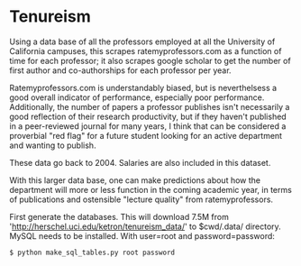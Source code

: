 # Tenureism

Using a data base of all the professors employed at all the University of California campuses, this scrapes ratemyprofessors.com as a function of time for each professor; it also scrapes google scholar to get the number of first author and co-authorships for each professor per year.

Ratemyprofessors.com is understandably biased, but is neverthelsess a good overall indicator of performance, especially poor performance. Additionally, the number of papers a professor publishes isn't necessarily a good reflection of their research productivity, but if they haven't published in a peer-reviewed journal for many years, I think that can be considered a proverbial "red flag" for a future student looking for an active department and wanting to publish.

These data go back to 2004. Salaries are also included in this dataset.

With this larger data base, one can make predictions about how the department will more or less function in the coming academic year, in terms of publications and ostensible "lecture quality" from ratemyprofessors.

First generate the databases. This will download 7.5M from 'http://herschel.uci.edu/ketron/tenureism_data/' to $cwd/.data/ directory. MySQL needs to be installed. With user=root and password=password:
```
$ python make_sql_tables.py root password
```
